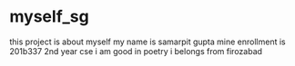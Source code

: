 # myself_sg
this project is about myself
my name is samarpit gupta
mine enrollment is 201b337
2nd year cse
i am good in poetry
i belongs from firozabad